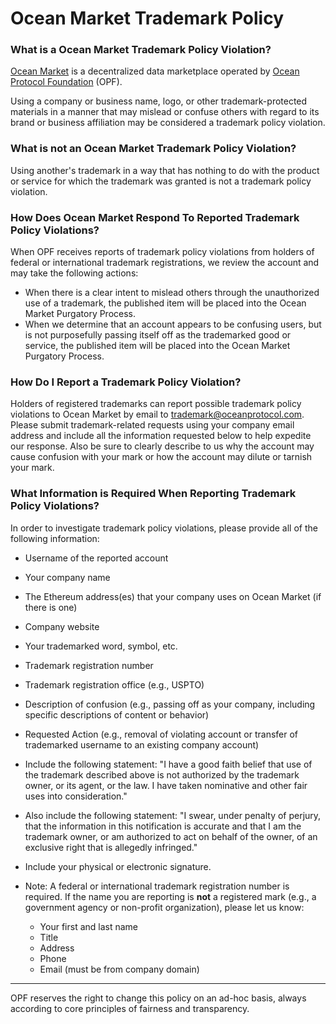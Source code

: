 # Ocean Market Trademark Policy

### What is a Ocean Market Trademark Policy Violation?

[Ocean Market](https://market.oceanprotocol.com) is a decentralized data marketplace operated by [Ocean Protocol Foundation](https://www.oceanprotocol.com) (OPF).

Using a company or business name, logo, or other trademark-protected materials in a manner that may mislead or confuse others with regard to its brand or business affiliation may be considered a trademark policy violation.

### What is not an Ocean Market Trademark Policy Violation?

Using another's trademark in a way that has nothing to do with the product or service for which the trademark was granted is not a trademark policy violation. 

### How Does Ocean Market Respond To Reported Trademark Policy Violations?

When OPF receives reports of trademark policy violations from holders of federal or international trademark registrations, we review the account and may take the following actions:

* When there is a clear intent to mislead others through the unauthorized use of a trademark, the published item will be placed into the Ocean Market Purgatory Process.
* When we determine that an account appears to be confusing users, but is not purposefully passing itself off as the trademarked good or service, the published item will be placed into the Ocean Market Purgatory Process.

### How Do I Report a Trademark Policy Violation?

Holders of registered trademarks can report possible trademark policy violations to Ocean Market by email to [trademark@oceanprotocol.com](mailto:trademark@oceanprotocol.com). Please submit trademark-related requests using your company email address and include all the information requested below to help expedite our response. Also be sure to clearly describe to us why the account may cause confusion with your mark or how the account may dilute or tarnish your mark.

### What Information is Required When Reporting Trademark Policy Violations?

In order to investigate trademark policy violations, please provide all of the following information:

* Username of the reported account
* Your company name
* The Ethereum address(es) that your company uses on Ocean Market (if there is one)
* Company website
* Your trademarked word, symbol, etc.
* Trademark registration number
* Trademark registration office (e.g., USPTO)
* Description of confusion (e.g., passing off as your company, including specific descriptions of content or behavior)
* Requested Action (e.g., removal of violating account or transfer of trademarked username to an existing company account)
* Include the following statement: "I have a good faith belief that use of the trademark described above is not authorized by the trademark owner, or its agent, or the law. I have taken nominative and other fair uses into consideration."
* Also include the following statement: "I swear, under penalty of perjury, that the information in this notification is accurate and that I am the trademark owner, or am authorized to act on behalf of the owner, of an exclusive right that is allegedly infringed."
* Include your physical or electronic signature.

* Note: A federal or international trademark registration number is required. If the name you are reporting is **not** a registered mark (e.g., a government agency or non-profit organization), please let us know:
    * Your first and last name
    * Title
    * Address
    * Phone
    * Email (must be from company domain)

----

OPF reserves the right to change this policy on an ad-hoc basis, always according to core principles of fairness and transparency.
